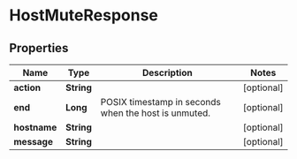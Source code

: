 

# HostMuteResponse

## Properties

Name | Type | Description | Notes
------------ | ------------- | ------------- | -------------
**action** | **String** |  |  [optional]
**end** | **Long** | POSIX timestamp in seconds when the host is unmuted. |  [optional]
**hostname** | **String** |  |  [optional]
**message** | **String** |  |  [optional]



